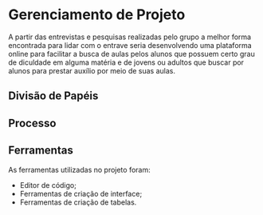 # Gerenciamento de Projeto

A partir das entrevistas e pesquisas realizadas pelo grupo a melhor forma encontrada para lidar com o entrave seria desenvolvendo uma plataforma online para facilitar a busca de aulas pelos alunos que possuem certo grau de diculdade em alguma matéria e de jovens ou adultos que buscar por alunos para prestar auxílio por meio de suas aulas.

## Divisão de Papéis 


## Processo 



## Ferramentas

As ferramentas utilizadas no projeto foram: 

- Editor de código;
- Ferramentas de criação de interface;
- Ferramentas de criação de tabelas.



